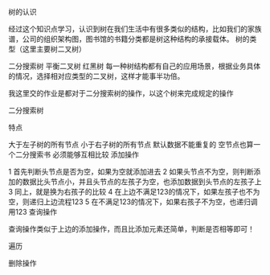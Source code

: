 树的认识

经过这个知识点学习，认识到树在我们生活中有很多类似的结构，比如我们的家族谱，公司的组织架构图，图书馆的书籍分类都是树这种结构的承接载体。
树的类型（这里主要树二叉树）

二分搜索树
平衡二叉树
红黑树
每一种树结构都有自己的应用场景，根据业务具体的情况，选择相对应类型的二叉树，这样才能事半功倍。

我这里交的作业是都对于二分搜索树的操作，以这个树来完成规定的操作

二分搜索树

特点

大于左子树的所有节点
小于右子树的所有节点
默认数据不能重复的
空节点也算一个二分搜索书
必须能够互相比较
添加操作

1 首先判断头节点是否为空，如果为空就添加进去
2 如果头节点不为空，则判断添加的数据比头节点小，并且头节点的左孩子为空，也添加数据到头节点的左孩子上
3 同上，就是换为右孩子的比较
4 在上边不满足123的情况下，如果左孩子也不为空，则递归上边流程123
5 在不满足123的情况下，如果右孩子不为空，也递归调用123
查询操作

查询操作类似于上边的添加操作，而且比添加元素还简单，判断是否相等即可！

遍历

删除操作